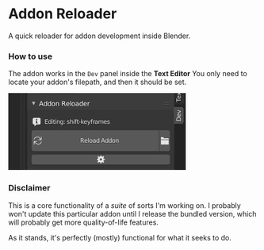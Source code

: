 # Addon Reloader
A quick reloader for addon development inside Blender.

### How to use
The addon works in the ``Dev`` panel inside the **Text Editor**
You only need to locate your addon's filepath, and then it should be set.

![](preview.JPG)

### Disclaimer
This is a core functionality of a *suite* of sorts I'm working on. I probably won't update this particular addon until I release the bundled version, which will probably get more quality-of-life features. 

As it stands, it's perfectly (mostly) functional for what it seeks to do.

